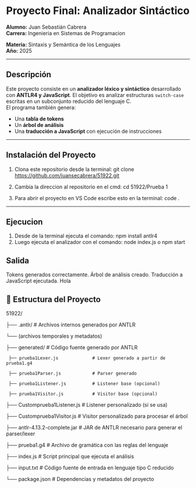 # Proyecto Final: Analizador Sintáctico

**Alumno:** Juan Sebastián Cabrera  
**Carrera:** Ingenieria en Sistemas de Programacion

**Materia:** Sintaxis y Semántica de los Lenguajes  
**Año:** 2025  

---

##  Descripción

Este proyecto consiste en un **analizador léxico y sintáctico** desarrollado con **ANTLR4 y JavaScript**. El objetivo es analizar estructuras `switch-case` escritas en un subconjunto reducido del lenguaje C.  
El programa también genera:
- Una **tabla de tokens**
- Un **árbol de análisis**
- Una **traducción a JavaScript** con ejecución de instrucciones

---


## Instalación del Proyecto
1. Clona este repositorio desde la terminal:
git clone https://github.com/juansecabrera/51922.git

2. Cambia la direccion al repositorio en el cmd:
cd 51922/Prueba 1

3. Para abrir el proyecto en VS Code escribe esto en la terminal:
code .
---

## Ejecucion 
1. Desde de la terminal ejecuta el comando: npm install antlr4
2. Luego ejecuta el analizador con el comando: node index.js o npm start

## Salida
Tokens generados correctamente.
Árbol de análisis creado.
Traducción a JavaScript ejecutada.
Hola

## 📁 Estructura del Proyecto

51922/

├── .antlr/                          # Archivos internos generados por ANTLR

└── (archivos temporales y metadatos)

├── generated/                       # Código fuente generado por ANTLR

     ├── prueba1Lexer.js             # Lexer generado a partir de prueba1.g4
  
     ├── prueba1Parser.js            # Parser generado
  
     ├── prueba1Listener.js          # Listener base (opcional)

     ├── prueba1Visitor.js           # Visitor base (opcional)

├── Customprueba1Listener.js        # Listener personalizado (si se usa)

├── Customprueba1Visitor.js         # Visitor personalizado para procesar el árbol

├── antlr-4.13.2-complete.jar       # JAR de ANTLR necesario para generar el parser/lexer

├── prueba1.g4                      # Archivo de gramática con las reglas del lenguaje

├── index.js                        # Script principal que ejecuta el análisis

├── input.txt                       # Código fuente de entrada en lenguaje tipo C reducido

└──  package.json                    # Dependencias y metadatos del proyecto









